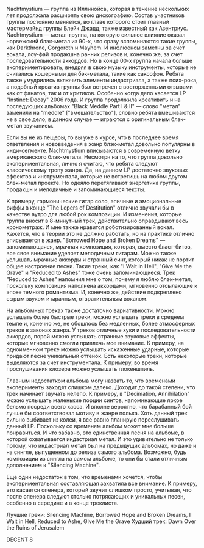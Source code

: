 Nachtmystium — группа из Иллинойса, которая в течение нескольких лет продолжала расширять свою дискографию. Состав участников группы постоянно меняется, во главе которого стоит главный мастермайнд группы Блейк Джадд, также известный как Азентриус. Nachtmystium — метал-группа, на которую сильное влияние оказал норвежский блэк-метал из 90-х, что сразу вспоминаются такие группы, как Darkthrone, Gorgoroth и Mayhem. И инфлюенсы заметны за счет вокала, лоу-фай продакшна ранних релизов и, конечно же, за счет последовательности аккордов. Но в конце 00-х группа начала больше экспериментировать, внедряя в свою музыку инструменты, которые не считались кошерными для бэк-метала, такие как саксофон. Ребята также умудрились включить элементы индастриала, а также псих-рока, а подобный креатив группы был встречен c восторженными отзывами как от фанатов, так и от критиков. Особенно когда дело касается LP "Instinct: Decay" 2006 года. И группа продолжила креативить и на последующих альбомах "Black Meddle Part I & II" — слово "метал" заменили на "meddle" ["вмешательство"], словно ребята вмешиваются не в свое дело, в данном случае — играются с оригинальным блэк-метал звучанием.

Если вы не из пещеры, то вы уже в курсе, что в последнее время ответвления и нововведения в жанр блэк-метал довольно популярны в инди-сегменте. Nachtmystium вписываются в современную ветку американского блэк-метала. Несмотря на то, что группа довольно экспериментальная, лично я считаю, что ребята следуют классическому тропу жанра. Да, на данном LP достаточно звуковых эффектов и инструментала, которые не встретишь на любом другом блэк-метал проекте. Но одеяло перетягивают энергетика группы, продакшн и мелодичные и запоминающиеся тексты.

К примеру, гармонические гитар соло, эпичные и эмоциональные риффы в конце "The Lepers of Destitution" отлично звучали бы в качестве аутро для любой рок композиции. И изменения, которые группа вносит в 8-минутный трек, действительно оправдывают весь хронометраж. И мне также нравится роботизированный вокал. Кажется, что в теории это не должно работать, но на практике отлично вписывается в жанр. "Borrowed Hope and Broken Dreams" — запоминающаяся, мрачная композиция, которая, вместо бласт-битов, все свое внимание уделяет мелодичным гитарам. Можно также услышать мрачные аккорды и странный синт, который никак не портит общее настроение песни. Такие треки, как "I Wait in Hell", "Give Me the Grave" и "Reduced to Ashes" тоже очень запоминающиеся. Трек "Reduced to Ashes" напомнил мне о том, почему я люблю блэк-метал, поскольку композиция наполнена аккордами, мгновенно отсылающие к эпохе темного романтизма. И, конечно же, действие подкреплено сырым звуком и мрачным, отвратительным вокалом.

На альбомных треках также достаточно вариативности. Можно услышать более быстрые треки, можно услышать треки в среднем темпе и, конечно же, не обошлось без медленных, более атмосферных треков в законах жанра. У треков отличные хуки и последовательности аккордов, порой можно услышать странные звуковые эффекты, которые мгновенно смогли привлечь мое внимание. К примеру, на одноименном треке можно услышать искаженные ударные, которые придают песне уникальный оттенок. Есть некоторые треки, которые выделяются за счет инструментала. К примеру, во время прослушивания клозера можно услышать глокеншпиль.

Главным недостатком альбома могу назвать то, что временами эксперименты заходят слишком далеко. Доходит до такой степени, что трек начинает звучать нелепо. К примеру, в "Decimation, Annihilation" можно услышать маленькие порции синтов, напоминающие яркое бельмо посреди всего хаоса. И вполне вероятно, что барабанный бой лучше бы соответствовал мотиву в жанре полька. Хоть данный трек сильно выбивает из колеи, я все равно планирую переслушивать данный LP. Поскольку со временем альбом может мне больше понравиться. И что забавно, это единственная песня на альбоме, в которой охватывается индастриал метал. И это удивительно не только потому, что индастриал метал был на предыдущих альбомах, но даже и на сингле, выпущенном до релиза самого альбома. Возможно, будь композиции из сингла на самом альбоме, то они бы стали отличным дополнением к "Silencing Machine".

Еще один недостаток в том, что временами хочется, чтобы экспериментальная составляющая захватила все внимание. К примеру, это касается опенера, который звучит слишком просто, учитывая, что после опенера следуют столько потрясающих и уникальных песен, особенно в середине и в конце треклиста.

Лучшие треки: Silencing Machine, Borrowed Hope and Broken Dreams, I Wait in Hell, Reduced to Ashe, Give Me the Grave
Худший трек: Dawn Over the Ruins of Jerusalem

DECENT 8
